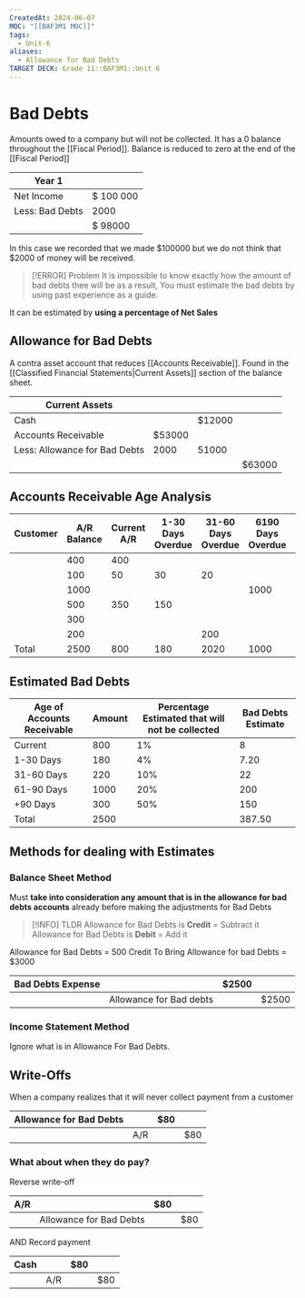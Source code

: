 ```yaml
---
CreatedAt: 2024-06-07
MOC: "[[BAF3M1 MOC]]"
tags:
  - Unit-6
aliases:
  - Allowance for Bad Debts
TARGET DECK: Grade 11::BAF3M1::Unit 6
---
```


# Bad Debts
Amounts owed to a company but will not be collected. It has a 0 balance throughout the [[Fiscal Period]]. Balance is reduced to zero at the end of the [[Fiscal Period]]


| Year 1          |           |
| --------------- | --------- |
| Net Income      | $ 100 000 |
| Less: Bad Debts | 2000      |
|                 | $ 98000   |
In this case we recorded that we made $100000 but we do not think that $2000 of money will be received.

> [!ERROR] Problem
> It is impossible to know exactly how the amount of bad debts thee will be as a result, You must estimate the bad debts by using past experience as a guide.

It can be estimated by **using a percentage of Net Sales**

## Allowance for Bad Debts
A contra asset account that reduces [[Accounts Receivable]]. Found in the [[Classified Financial Statements|Current Assets]] section of the balance sheet.


| Current Assets                |        |        |        |
| ----------------------------- | ------ | ------ | ------ |
| Cash                          |        | $12000 |        |
| Accounts Receivable           | $53000 |        |        |
| Less: Allowance for Bad Debts | 2000   | 51000  |        |
|                               |        |        | $63000 |

## Accounts Receivable Age Analysis

| Customer | A/R Balance | Current A/R | 1-30 Days Overdue | 31-60 Days Overdue | 6190 Days Overdue | +90 Days Overdue |
| -------- | ----------- | ----------- | ----------------- | ------------------ | ----------------- | ---------------- |
|          | 400         | 400         |                   |                    |                   |                  |
|          | 100         | 50          | 30                | 20                 |                   |                  |
|          | 1000        |             |                   |                    | 1000              |                  |
|          | 500         | 350         | 150               |                    |                   |                  |
|          | 300         |             |                   |                    |                   | 300              |
|          | 200         |             |                   | 200                |                   |                  |
| Total    | 2500        | 800         | 180               | 2020               | 1000              | 300              |


## Estimated Bad Debts

| Age of Accounts Receivable | Amount | Percentage Estimated that will not be collected | Bad Debts Estimate |
| -------------------------- | ------ | ----------------------------------------------- | ------------------ |
| Current                    | 800    | 1%                                              | 8                  |
| 1-30 Days                  | 180    | 4%                                              | 7.20               |
| 31-60 Days                 | 220    | 10%                                             | 22                 |
| 61-90 Days                 | 1000   | 20%                                             | 200                |
| +90 Days                   | 300    | 50%                                             | 150                |
| Total                      | 2500   |                                                 | 387.50             |


## Methods for  dealing with Estimates
### Balance Sheet Method
Must **take into consideration any amount that is in the allowance for bad debts accounts** already before making the adjustments for Bad Debts


> [!INFO] TLDR
> Allowance for Bad Debts is **Credit** = Subtract it
> Allowance for Bad Debts is **Debit** = Add it


Allowance for Bad Debts = 500 Credit
To Bring Allowance for bad Debts = $3000

| Bad Debts Expense |                         | $2500 |       |
| ----------------- | ----------------------- | ----- | ----- |
|                   | Allowance for Bad debts |       | $2500 |

### Income Statement Method
Ignore what is in Allowance For Bad Debts.



## Write-Offs
When a company realizes that it will never collect payment from a customer


| Allowance for Bad Debts |     | $80 |     |
| ----------------------- | --- | --- | --- |
|                         | A/R |     | $80 |

### What about when they do pay?

Reverse write-off


| A/R |                         | $80 |     |
| --- | ----------------------- | --- | --- |
|     | Allowance for Bad Debts |     | $80 |
AND Record payment

| Cash |     | $80 |     |
| ---- | --- | --- | --- |
|      | A/R |     | $80 |

